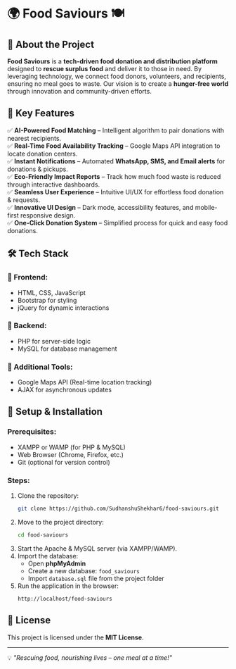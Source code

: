 # 🌍 Food Saviours 🍽️

## 🌟 About the Project
**Food Saviours** is a **tech-driven food donation and distribution platform** designed to **rescue surplus food** and deliver it to those in need. By leveraging technology, we connect food donors, volunteers, and recipients, ensuring no meal goes to waste. Our vision is to create a **hunger-free world** through innovation and community-driven efforts.

## 🚀 Key Features
✅ **AI-Powered Food Matching** – Intelligent algorithm to pair donations with nearest recipients.  
✅ **Real-Time Food Availability Tracking** – Google Maps API integration to locate donation centers.  
✅ **Instant Notifications** – Automated **WhatsApp, SMS, and Email alerts** for donations & pickups.  
✅ **Eco-Friendly Impact Reports** – Track how much food waste is reduced through interactive dashboards.  
✅ **Seamless User Experience** – Intuitive UI/UX for effortless food donation & requests.  
✅ **Innovative UI Design** – Dark mode, accessibility features, and mobile-first responsive design.  
✅ **One-Click Donation System** – Simplified process for quick and easy food donations.  

## 🛠 Tech Stack
### 🔹 Frontend:
- HTML, CSS, JavaScript
- Bootstrap for styling
- jQuery for dynamic interactions

### 🔹 Backend:
- PHP for server-side logic
- MySQL for database management

### 🔹 Additional Tools:
- Google Maps API (Real-time location tracking)
- AJAX for asynchronous updates

## 🔧 Setup & Installation
### Prerequisites:
- XAMPP or WAMP (for PHP & MySQL)
- Web Browser (Chrome, Firefox, etc.)
- Git (optional for version control)

### Steps:
1. Clone the repository:
   ```bash
   git clone https://github.com/SudhanshuShekhar6/food-saviours.git
   ```
2. Move to the project directory:
   ```bash
   cd food-saviours
   ```
3. Start the Apache & MySQL server (via XAMPP/WAMP).
4. Import the database:
   - Open **phpMyAdmin**
   - Create a new database: `food_saviours`
   - Import `database.sql` file from the project folder
5. Run the application in the browser:
   ```
   http://localhost/food-saviours
   ```
 

## 📜 License
This project is licensed under the **MIT License**.



---
💡 *"Rescuing food, nourishing lives – one meal at a time!"*
